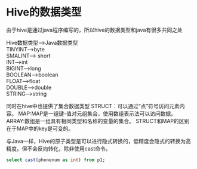 # Hive的数据类型

由于hive是通过java程序编写的，所以hive的数据类型和java有很多共同之处

Hive数据类型-->Java数据类型\
TINYINT-->byte\
SMALINT--> short\
INT-->int\
BIGINT-->long\
BOOLEAN-->boolean\
FLOAT-->float\
DOUBLE-->double\
STRING-->string

同时在hive中也提供了集合数据类型
STRUCT：可以通过“点”符号访问元素内容。
MAP:MAP是一组键-值对元组集合，使用数组表示法可以访问数据。
ARRAY:数组是一组具有相同类型和名称的变量的集合。
STRUCT和MAP的区别在于MAP中的key是可变的。

与Java一样，Hive的原子类型是可以进行隐式转换的，低精度会隐式的转换为高精度。但不会反向转化，除非使用cast命令。

```sql
select cast(phonenum as int) from p1;
```
